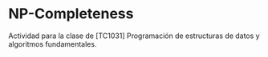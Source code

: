 # NP-Completeness
Actividad para la clase de [TC1031] Programación de estructuras de datos y algoritmos fundamentales.
